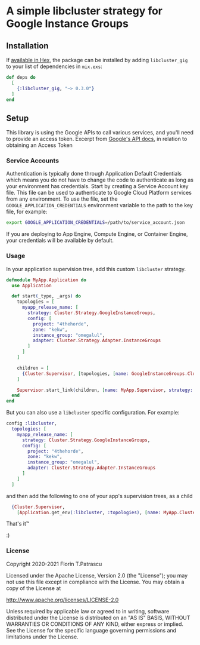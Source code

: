 # A simple libcluster strategy for Google Instance Groups

## Installation

If [available in Hex](https://hex.pm/docs/publish), the package can be installed
by adding `libcluster_gig` to your list of dependencies in `mix.exs`:

```elixir
def deps do
  [
    {:libcluster_gig, "~> 0.3.0"}
  ]
end
```

## Setup

This library is using the Google APIs to call various services, and you'll need to provide an access token. Excerpt from [Google's API docs](https://github.com/googleapis/elixir-google-api), in relation to obtaining an Access Token

### Service Accounts

Authentication is typically done through Application Default Credentials which means you do not have to change the code to authenticate as long as your environment has credentials. Start by creating a Service Account key file. This file can be used to authenticate to Google Cloud Platform services from any environment. To use the file, set the `GOOGLE_APPLICATION_CREDENTIALS` environment variable to the path to the key file, for example:

```sh
export GOOGLE_APPLICATION_CREDENTIALS=/path/to/service_account.json
```

If you are deploying to App Engine, Compute Engine, or Container Engine, your credentials will be available by default.

### Usage

In your application supervision tree, add this custom `libcluster` strategy.

```elixir
defmodule MyApp.Application do
  use Application

  def start(_type, _args) do
    topologies = [
      myapp_release_name: [
        strategy: Cluster.Strategy.GoogleInstanceGroups,
        config: [
          project: "4thehorde",
          zone: "kekw",
          instance_group: "omegalul",
          adapter: Cluster.Strategy.Adapter.InstanceGroups
        ]
      ]
    ]

    children = [
      {Cluster.Supervisor, [topologies, [name: GoogleInstanceGroups.ClusterSupervisor]]}
    ]

    Supervisor.start_link(children, [name: MyApp.Supervisor, strategy: :one_for_one])
  end
end
```

But you can also use a `libcluster` specific configuration. For example:

```elixir
config :libcluster,
  topologies: [
    myapp_release_name: [
      strategy: Cluster.Strategy.GoogleInstanceGroups,
      config: [
        project: "4thehorde",
        zone: "kekw",
        instance_group: "omegalul",
        adapter: Cluster.Strategy.Adapter.InstanceGroups
      ]
    ]
  ]

```

and then add the following to one of your app's supervision trees, as a child

```elixir
  {Cluster.Supervisor,
    [Application.get_env(:libcluster, :topologies), [name: MyApp.ClusterSupervisor]]}

```

That's it™

:)

### License

Copyright 2020-2021 Florin T.Patrascu

Licensed under the Apache License, Version 2.0 (the "License");
you may not use this file except in compliance with the License.
You may obtain a copy of the License at

http://www.apache.org/licenses/LICENSE-2.0

Unless required by applicable law or agreed to in writing, software
distributed under the License is distributed on an "AS IS" BASIS,
WITHOUT WARRANTIES OR CONDITIONS OF ANY KIND, either express or implied.
See the License for the specific language governing permissions and
limitations under the License.
